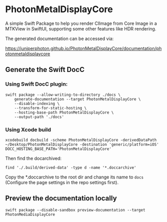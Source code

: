 # PhotonMetalDisplayCore

A simple Swift Package to help you render CIImage from Core Image in a MTKView in SwiftUI, supporting some other features like HDR rendering.

The generated documentation can be accessed via:

https://juniperphoton.github.io/PhotonMetalDisplayCore/documentation/photonmetaldisplaycore

## Generate the Swift DocC

### Using Swift DocC plugin:

```
swift package --allow-writing-to-directory ./docs \
    generate-documentation --target PhotonMetalDisplayCore \
    --disable-indexing \
    --transform-for-static-hosting \
    --hosting-base-path PhotonMetalDisplayCore \
    --output-path './docs'
```

### Using Xcode build

```
xcodebuild docbuild -scheme PhotonMetalDisplayCore -derivedDataPath ~/Desktop/PhotonMetalDisplayCore -destination 'generic/platform=iOS' DOCC_HOSTING_BASE_PATH='PhotonMetalDisplayCore'
```

Then find the docarchived:

```
find './.build/derived-data' -type d -name '*.doccarchive'
```

Copy the *.doccarchive to the root dir and change its name to `docs` (Configure the page settings in the repo settings first).

## Preview the documentation locally

```
swift package --disable-sandbox preview-documentation --target PhotonMediaDisplayCore
```
